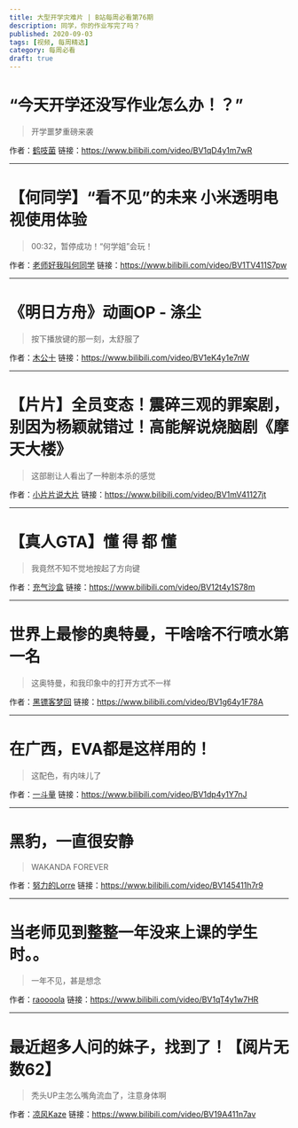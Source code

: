 ```yaml
---
title: 大型开学灾难片 | B站每周必看第76期
description: 同学，你的作业写完了吗？
published: 2020-09-03
tags: [视频, 每周精选]
category: 每周必看
draft: true
---
```


# “今天开学还没写作业怎么办！？”
> 开学噩梦重磅来袭

作者：[鹤吱菌](https://space.bilibili.com/3353026)
链接：https://www.bilibili.com/video/BV1qD4y1m7wR

---

# 【何同学】“看不见”的未来 小米透明电视使用体验
> 00:32，暂停成功！“何学姐”会玩！

作者：[老师好我叫何同学](https://space.bilibili.com/163637592)
链接：https://www.bilibili.com/video/BV1TV411S7pw

---

# 《明日方舟》动画OP - 涤尘
> 按下播放键的那一刻，太舒服了

作者：[木公十](https://space.bilibili.com/11177388)
链接：https://www.bilibili.com/video/BV1eK4y1e7nW

---

# 【片片】全员变态！震碎三观的罪案剧，别因为杨颖就错过！高能解说烧脑剧《摩天大楼》
> 这部剧让人看出了一种剧本杀的感觉

作者：[小片片说大片](https://space.bilibili.com/10119428)
链接：https://www.bilibili.com/video/BV1mV41127jt

---

# 【真人GTA】懂 得 都 懂
> 我竟然不知不觉地按起了方向键

作者：[充气沙盒](https://space.bilibili.com/668639353)
链接：https://www.bilibili.com/video/BV12t4y1S78m

---

# 世界上最惨的奥特曼，干啥啥不行喷水第一名
> 这奥特曼，和我印象中的打开方式不一样

作者：[黑镖客梦回](https://space.bilibili.com/10558098)
链接：https://www.bilibili.com/video/BV1g64y1F78A

---

# 在广西，EVA都是这样用的！
> 这配色，有内味儿了

作者：[一斗量](https://space.bilibili.com/411357538)
链接：https://www.bilibili.com/video/BV1dp4y1Y7nJ

---

# 黑豹，一直很安静
> WAKANDA FOREVER

作者：[努力的Lorre](https://space.bilibili.com/7487399)
链接：https://www.bilibili.com/video/BV145411h7r9

---

# 当老师见到整整一年没来上课的学生时。。
> 一年不见，甚是想念

作者：[raoooola](https://space.bilibili.com/626932339)
链接：https://www.bilibili.com/video/BV1qT4y1w7HR

---

# 最近超多人问的妹子，找到了！【阅片无数62】
> 秃头UP主怎么嘴角流血了，注意身体啊

作者：[凉风Kaze](https://space.bilibili.com/14110780)
链接：https://www.bilibili.com/video/BV19A411n7av

